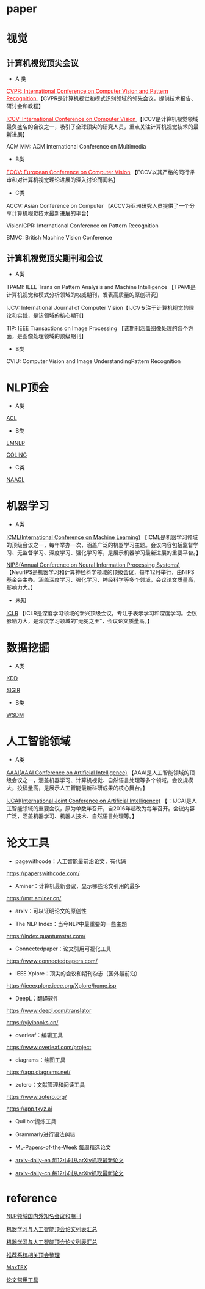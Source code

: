 

# paper

# 视觉
## 计算机视觉顶尖会议

- A 类

[<font color=red>CVPR: International Conference on Computer Vision and Pattern Recognition </font>](https://openaccess.thecvf.com/menu) 【CVPR是计算机视觉和模式识别领域的领先会议，提供技术报告、研讨会和教程】

[<font color=red> ICCV: International Conference on Computer Vision </font>](https://openaccess.thecvf.com/menu) 【ICCV是计算机视觉领域最负盛名的会议之一，吸引了全球顶尖的研究人员，重点关注计算机视觉技术的最新进展】

ACM MM: ACM International Conference on Multimedia

- B类

[<font color=red> ECCV: European Conference on Computer Vision</font>](https://openaccess.thecvf.com/menu) 【ECCV以其严格的同行评审和对计算机视觉理论进展的深入讨论而闻名】

- C类

ACCV: Asian Conference on Computer 【ACCV为亚洲研究人员提供了一个分享计算机视觉技术最新进展的平台】 

VisionICPR: International Conference on Pattern Recognition

BMVC: British Machine Vision Conference


## 计算机视觉顶尖期刊和会议

- A类

TPAMI: IEEE Trans on Pattern Analysis and Machine Intelligence
【TPAMI是计算机视觉和模式分析领域的权威期刊，发表高质量的原创研究】

IJCV: International Journal of Computer Vision【IJCV专注于计算机视觉的理论和实践，是该领域的核心期刊】

TIP: IEEE Transactions on Image Processing 【该期刊涵盖图像处理的各个方面，是图像处理领域的顶级期刊】

- B类

CVIU: Computer Vision and Image UnderstandingPattern Recognition


# NLP顶会

- A类

[ACL](https://www.aclweb.org/portal/)

- B类

[EMNLP](http://emnlp2018.org)

[COLING](http://coling2018.org)

- C类

[NAACL](http://naacl.org)

# 机器学习

- A类

[ICML(International Conference on Machine Learning)](https://icml.cc/) 【ICML是机器学习领域的顶级会议之一，每年举办一次，涵盖广泛的机器学习主题。会议内容包括监督学习、无监督学习、深度学习、强化学习等，是展示机器学习最新进展的重要平台。】

[NIPS(Annual Conference on Neural Information Processing Systems)](https://nips.cc/) 【NeurIPS是机器学习和计算神经科学领域的顶级会议，每年12月举行，由NIPS基金会主办。涵盖深度学习、强化学习、神经科学等多个领域，会议论文质量高，影响力大。】

- 未知

[ICLR](https://iclr.cc/) 【ICLR是深度学习领域的新兴顶级会议，专注于表示学习和深度学习。会议影响力大，是深度学习领域的“无冕之王”，会议论文质量高。】

# 数据挖掘

- A类

[KDD](https://kdd.org/)

[SIGIR](https://sigir.org/)

- B类

[WSDM](http://www.wsdm-conference.org/)

# 人工智能领域

- A类

[AAAI(AAAI Conference on Artificial Intelligence)](https://aaai.org/) 【AAAI是人工智能领域的顶级会议之一，涵盖机器学习、计算机视觉、自然语言处理等多个领域。会议规模大，投稿量高，是展示人工智能最新科研成果的核心舞台。】

[IJCAI(International Joint Conference on Artificial Intelligence)](https://www.ijcai.org/) 【：IJCAI是人工智能领域的重要会议，原为单数年召开，自2016年起改为每年召开。会议内容广泛，涵盖机器学习、机器人技术、自然语言处理等。】

# 论文工具

- pagewithcode：人工智能最前沿论文，有代码

https://paperswithcode.com/

- Aminer：计算机最新会议，显示哪些论文引用的最多

https://mrt.aminer.cn/

- arxiv：可以证明论文的原创性

- The NLP Index：当今NLP中最重要的一些主题

https://index.quantumstat.com/

- Connectedpaper：论文引用可视化工具

https://www.connectedpapers.com/

- IEEE Xplore：顶尖的会议和期刊杂志（国外最前沿）

https://ieeexplore.ieee.org/Xplore/home.jsp

- DeepL：翻译软件

https://www.deepl.com/translator

https://yiyibooks.cn/

- overleaf：编辑工具

https://www.overleaf.com/project

- diagrams：绘图工具

https://app.diagrams.net/

- zotero：文献管理和阅读工具

https://www.zotero.org/

https://app.txyz.ai

- Quillbot提炼工具

- Grammarly进行语法纠错


- [ML-Papers-of-the-Week 每周精选论文](https://github.com/dair-ai/ML-Papers-of-the-Week/tree/main#top-ml-papers-of-the-week-january-20---january-26---2025)

- [arxiv-daily-en 每12小时从arXiv抓取最新论文](https://dailyarxiv.com/)

- [arxiv-daily-cn 每12小时从arXiv抓取最新论文](https://www.arxivdaily.com/cate/20/seq/0)


# reference

[NLP领域国内外知名会议和期刊](https://blog.csdn.net/weixin_34613450/article/details/86679630)

[机器学习与人工智能顶会论文列表汇总](https://blog.csdn.net/m0_37369043/article/details/102926076)

[机器学习与人工智能顶会论文列表汇总](https://blog.csdn.net/m0_37369043/article/details/102926076)

[推荐系统相关顶会整理](https://zhuanlan.zhihu.com/p/520982759)

[MaxTEX](http://tug.org/cgi-bin/mactex-download/MacTeX.pkg)

[论文常用工具](https://www.jiqizhixin.com/articles/2018-11-14-4)
